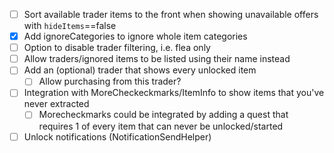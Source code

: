 - [ ] Sort available trader items to the front when showing unavailable offers with `hideItems`==false
- [x] Add ignoreCategories to ignore whole item categories
- [ ] Option to disable trader filtering, i.e. flea only
- [ ] Allow traders/ignored items to be listed using their name instead
- [ ] Add an (optional) trader that shows every unlocked item
  - [ ] Allow purchasing from this trader?
- [ ] Integration with MoreCheckeckmarks/ItemInfo to show items that you've never extracted
  - [ ] Morecheckmarks could be integrated by adding a quest that requires 1 of every item that can never be unlocked/started
- [ ] Unlock notifications (NotificationSendHelper)